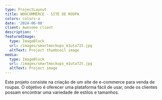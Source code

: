 ```yaml
---
type: ProjectLayout
title: WOOCOMMERCE - SITE DE ROUPA
colors: colors-a
date: '2024-06-08'
client: Awesome client
description: ''
featuredImage:
  type: ImageBlock
  url: /images/smartmockups_m1uta72t.jpg
  altText: Project thumbnail image
media:
  type: ImageBlock
  url: /images/smartmockups_m1uta72t.jpg
  altText: Project image
---
```

Este projeto consiste na criação de um site de e-commerce para venda de roupas. O objetivo é oferecer uma plataforma fácil de usar, onde os clientes possam encontrar uma variedade de estilos e tamanhos.




